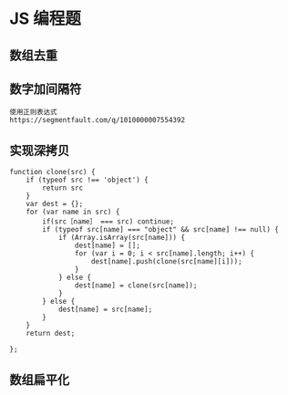# JS 编程题
##  数组去重

## 数字加间隔符
    使用正则表达式
    https://segmentfault.com/q/1010000007554392

## 实现深拷贝
    function clone(src) {
        if (typeof src !== 'object') {
            return src
        }
        var dest = {};
        for (var name in src) {
            if(src［name］ === src) continue;
            if (typeof src[name] === "object" && src[name] !== null) {
                if (Array.isArray(src[name])) {
                    dest[name] = [];
                    for (var i = 0; i < src[name].length; i++) {
                        dest[name].push(clone(src[name][i]));
                    }
                } else {
                    dest[name] = clone(src[name]);
                }
            } else {
                dest[name] = src[name];
            }
        }
        return dest;
     
    };
## 数组扁平化